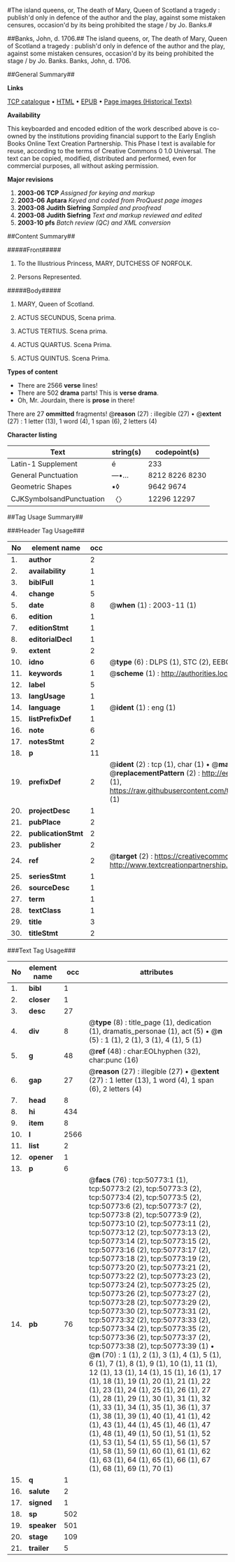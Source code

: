 #The island queens, or, The death of Mary, Queen of Scotland a tragedy : publish'd only in defence of the author and the play, against some mistaken censures, occasion'd by its being prohibited the stage / by Jo. Banks.#

##Banks, John, d. 1706.##
The island queens, or, The death of Mary, Queen of Scotland a tragedy : publish'd only in defence of the author and the play, against some mistaken censures, occasion'd by its being prohibited the stage / by Jo. Banks.
Banks, John, d. 1706.

##General Summary##

**Links**

[TCP catalogue](http://www.ota.ox.ac.uk/tcp/)  • 
[HTML](http://tei.it.ox.ac.uk/tcp/Texts-HTML/free/A30/A30841.html)  • 
[EPUB](http://tei.it.ox.ac.uk/tcp/Texts-EPUB/free/A30/A30841.epub) • 
[Page images (Historical Texts)](https://data.historicaltexts.jisc.ac.uk/view?pubId=eebo-11908613e&pageId=eebo-11908613e-50773-1)

**Availability**

This keyboarded and encoded edition of the
	       work described above is co-owned by the institutions
	       providing financial support to the Early English Books
	       Online Text Creation Partnership. This Phase I text is
	       available for reuse, according to the terms of Creative
	       Commons 0 1.0 Universal. The text can be copied,
	       modified, distributed and performed, even for
	       commercial purposes, all without asking permission.

**Major revisions**

1. __2003-06__ __TCP__ *Assigned for keying and markup*
1. __2003-06__ __Aptara__ *Keyed and coded from ProQuest page images*
1. __2003-08__ __Judith Siefring__ *Sampled and proofread*
1. __2003-08__ __Judith Siefring__ *Text and markup reviewed and edited*
1. __2003-10__ __pfs__ *Batch review (QC) and XML conversion*

##Content Summary##

#####Front#####

1. To the Illustrious Princess,
MARY,
DUTCHESS OF
NORFOLK.

1. Persons Represented.

#####Body#####

1. MARY,
Queen of Scotland.

1. ACTUS SECUNDUS,
Scena prima.

1. ACTUS TERTIUS.
Scena prima.

1. ACTUS QUARTUS.
Scena Prima.

1. ACTUS QUINTUS.
Scena Prima.

**Types of content**

  * There are 2566 **verse** lines!
  * There are 502 **drama** parts! This is **verse drama**.
  * Oh, Mr. Jourdain, there is **prose** in there!

There are 27 **ommitted** fragments! 
 @__reason__ (27) : illegible (27)  •  @__extent__ (27) : 1 letter (13), 1 word (4), 1 span (6), 2 letters (4)

**Character listing**


|Text|string(s)|codepoint(s)|
|---|---|---|
|Latin-1 Supplement|é|233|
|General Punctuation|—•…|8212 8226 8230|
|Geometric Shapes|▪◊|9642 9674|
|CJKSymbolsandPunctuation|〈〉|12296 12297|

##Tag Usage Summary##

###Header Tag Usage###

|No|element name|occ|attributes|
|---|---|---|---|
|1.|__author__|2||
|2.|__availability__|1||
|3.|__biblFull__|1||
|4.|__change__|5||
|5.|__date__|8| @__when__ (1) : 2003-11 (1)|
|6.|__edition__|1||
|7.|__editionStmt__|1||
|8.|__editorialDecl__|1||
|9.|__extent__|2||
|10.|__idno__|6| @__type__ (6) : DLPS (1), STC (2), EEBO-CITATION (1), OCLC (1), VID (1)|
|11.|__keywords__|1| @__scheme__ (1) : http://authorities.loc.gov/ (1)|
|12.|__label__|5||
|13.|__langUsage__|1||
|14.|__language__|1| @__ident__ (1) : eng (1)|
|15.|__listPrefixDef__|1||
|16.|__note__|6||
|17.|__notesStmt__|2||
|18.|__p__|11||
|19.|__prefixDef__|2| @__ident__ (2) : tcp (1), char (1)  •  @__matchPattern__ (2) : ([0-9\-]+):([0-9IVX]+) (1), (.+) (1)  •  @__replacementPattern__ (2) : http://eebo.chadwyck.com/downloadtiff?vid=$1&page=$2 (1), https://raw.githubusercontent.com/textcreationpartnership/Texts/master/tcpchars.xml#$1 (1)|
|20.|__projectDesc__|1||
|21.|__pubPlace__|2||
|22.|__publicationStmt__|2||
|23.|__publisher__|2||
|24.|__ref__|2| @__target__ (2) : https://creativecommons.org/publicdomain/zero/1.0/ (1), http://www.textcreationpartnership.org/docs/. (1)|
|25.|__seriesStmt__|1||
|26.|__sourceDesc__|1||
|27.|__term__|1||
|28.|__textClass__|1||
|29.|__title__|3||
|30.|__titleStmt__|2||


###Text Tag Usage###

|No|element name|occ|attributes|
|---|---|---|---|
|1.|__bibl__|1||
|2.|__closer__|1||
|3.|__desc__|27||
|4.|__div__|8| @__type__ (8) : title_page (1), dedication (1), dramatis_personae (1), act (5)  •  @__n__ (5) : 1 (1), 2 (1), 3 (1), 4 (1), 5 (1)|
|5.|__g__|48| @__ref__ (48) : char:EOLhyphen (32), char:punc (16)|
|6.|__gap__|27| @__reason__ (27) : illegible (27)  •  @__extent__ (27) : 1 letter (13), 1 word (4), 1 span (6), 2 letters (4)|
|7.|__head__|8||
|8.|__hi__|434||
|9.|__item__|8||
|10.|__l__|2566||
|11.|__list__|2||
|12.|__opener__|1||
|13.|__p__|6||
|14.|__pb__|76| @__facs__ (76) : tcp:50773:1 (1), tcp:50773:2 (2), tcp:50773:3 (2), tcp:50773:4 (2), tcp:50773:5 (2), tcp:50773:6 (2), tcp:50773:7 (2), tcp:50773:8 (2), tcp:50773:9 (2), tcp:50773:10 (2), tcp:50773:11 (2), tcp:50773:12 (2), tcp:50773:13 (2), tcp:50773:14 (2), tcp:50773:15 (2), tcp:50773:16 (2), tcp:50773:17 (2), tcp:50773:18 (2), tcp:50773:19 (2), tcp:50773:20 (2), tcp:50773:21 (2), tcp:50773:22 (2), tcp:50773:23 (2), tcp:50773:24 (2), tcp:50773:25 (2), tcp:50773:26 (2), tcp:50773:27 (2), tcp:50773:28 (2), tcp:50773:29 (2), tcp:50773:30 (2), tcp:50773:31 (2), tcp:50773:32 (2), tcp:50773:33 (2), tcp:50773:34 (2), tcp:50773:35 (2), tcp:50773:36 (2), tcp:50773:37 (2), tcp:50773:38 (2), tcp:50773:39 (1)  •  @__n__ (70) : 1 (1), 2 (1), 3 (1), 4 (1), 5 (1), 6 (1), 7 (1), 8 (1), 9 (1), 10 (1), 11 (1), 12 (1), 13 (1), 14 (1), 15 (1), 16 (1), 17 (1), 18 (1), 19 (1), 20 (1), 21 (1), 22 (1), 23 (1), 24 (1), 25 (1), 26 (1), 27 (1), 28 (1), 29 (1), 30 (1), 31 (1), 32 (1), 33 (1), 34 (1), 35 (1), 36 (1), 37 (1), 38 (1), 39 (1), 40 (1), 41 (1), 42 (1), 43 (1), 44 (1), 45 (1), 46 (1), 47 (1), 48 (1), 49 (1), 50 (1), 51 (1), 52 (1), 53 (1), 54 (1), 55 (1), 56 (1), 57 (1), 58 (1), 59 (1), 60 (1), 61 (1), 62 (1), 63 (1), 64 (1), 65 (1), 66 (1), 67 (1), 68 (1), 69 (1), 70 (1)|
|15.|__q__|1||
|16.|__salute__|2||
|17.|__signed__|1||
|18.|__sp__|502||
|19.|__speaker__|501||
|20.|__stage__|109||
|21.|__trailer__|5||
